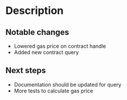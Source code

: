 <!-- NOTE: Listed items are examples and should be removed when making a PR -->

# Description
<!-- Quick description of what this PR achieves -->

<!-- If it tackles any issue use something like - Fixes # (issue) -->

## Notable changes

<!-- List what the notable changes are -->

- Lowered gas price on contract handle
- Added new contract query

## Next steps

<!-- Following this PR what things need to be done -->

- Documentation should be updated for query
- More tests to calculate gas price
